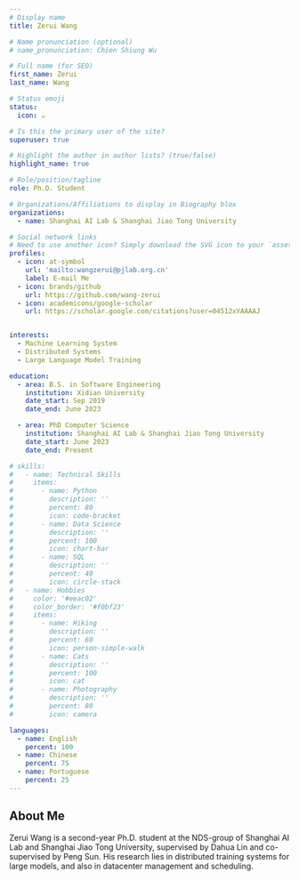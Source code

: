 ```yaml
---
# Display name
title: Zerui Wang

# Name pronunciation (optional)
# name_pronunciation: Chien Shiung Wu

# Full name (for SEO)
first_name: Zerui
last_name: Wang

# Status emoji
status:
  icon: ☕️

# Is this the primary user of the site?
superuser: true

# Highlight the author in author lists? (true/false)
highlight_name: true

# Role/position/tagline
role: Ph.D. Student

# Organizations/Affiliations to display in Biography blox
organizations:
  - name: Shanghai AI Lab & Shanghai Jiao Tong University

# Social network links
# Need to use another icon? Simply download the SVG icon to your `assets/media/icons/` folder.
profiles:
  - icon: at-symbol
    url: 'mailto:wangzerui@pjlab.org.cn'
    label: E-mail Me
  - icon: brands/github
    url: https://github.com/wang-zerui
  - icon: academicons/google-scholar
    url: https://scholar.google.com/citations?user=04512xYAAAAJ


interests:
  - Machine Learning System
  - Distributed Systems
  - Large Language Model Training 

education:
  - area: B.S. in Software Engineering
    institution: Xidian University
    date_start: Sep 2019 
    date_end: June 2023

  - area: PhD Computer Science
    institution: Shanghai AI Lab & Shanghai Jiao Tong University
    date_start: June 2023
    date_end: Present

# skills:
#   - name: Technical Skills
#     items:
#       - name: Python
#         description: ''
#         percent: 80
#         icon: code-bracket
#       - name: Data Science
#         description: ''
#         percent: 100
#         icon: chart-bar
#       - name: SQL
#         description: ''
#         percent: 40
#         icon: circle-stack
#   - name: Hobbies
#     color: '#eeac02'
#     color_border: '#f0bf23'
#     items:
#       - name: Hiking
#         description: ''
#         percent: 60
#         icon: person-simple-walk
#       - name: Cats
#         description: ''
#         percent: 100
#         icon: cat
#       - name: Photography
#         description: ''
#         percent: 80
#         icon: camera

languages:
  - name: English
    percent: 100
  - name: Chinese
    percent: 75
  - name: Portuguese
    percent: 25
---
```


## About Me

Zerui Wang is a second-year Ph.D. student at the NDS-group of Shanghai AI Lab and Shanghai Jiao Tong University, supervised by Dahua Lin and co-supervised by Peng Sun. His research lies in distributed training systems for large models, and also in datacenter management and scheduling.